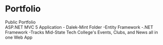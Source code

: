 # Portfolio
Public Portfolio
<br>
ASP.NET MVC 5 Application - Dalek-Mint Folder
  -Entity Framework
  -.NET Framework
  -Tracks Mid-State Tech College's Events, Clubs, and News all in one Web App
  
